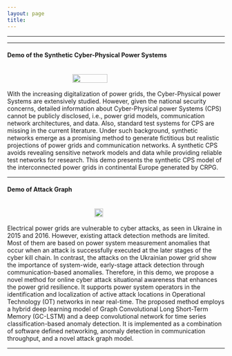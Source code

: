 ```yaml
---
layout: page
title: 
---
```




<hr>
<hr>


#### Demo of the Synthetic Cyber-Physical Power Systems
<br/>
<div style="display: flex; justify-content: center; align-items: center;">
    <img src="{{ site.url }}{{ site.baseurl }}/img/demo-synthetic.JPG" width="40%" height="40%">
</div>
<br/>
With the increasing digitalization of power grids, the Cyber-Physical power Systems are extensively studied. However, given the national security concerns, detailed information about Cyber-Physical power Systems (CPS) cannot be publicly disclosed, i.e., power grid models, communication network architectures, and data. Also, standard test systems for CPS are missing in the current literature. Under such background, synthetic networks emerge as a promising method to generate fictitious but realistic projections of power grids and communication networks. A synthetic CPS avoids revealing sensitive network models and data while providing reliable test networks for research. This demo presents the synthetic CPS model of the interconnected power grids in continental Europe generated by CRPG. 

<hr>

#### Demo of Attack Graph
<br/>
<div style="display: flex; justify-content: center; align-items: center;">
    <img src="{{ site.url }}{{ site.baseurl }}/img/demo-attack.gif" width="20%" height="20%">
</div>
<br/>
Electrical power grids are vulnerable to cyber attacks, as seen in Ukraine in 2015 and 2016. However, existing attack detection methods are limited. Most of them are based on power system measurement anomalies that occur when an attack is successfully executed at the later stages of the cyber kill chain. In contrast, the attacks on the Ukrainian power grid show the importance of system-wide, early-stage attack detection through communication-based anomalies. Therefore, in this demo, we propose a novel method for online cyber attack situational awareness that enhances the power grid resilience. It supports power system operators in the identification and localization of active attack locations in Operational Technology (OT) networks in near real-time. The proposed method employs a hybrid deep learning model of Graph Convolutional Long Short-Term Memory (GC-LSTM) and a deep convolutional network for time series classification-based anomaly detection. It is implemented as a combination of software defined networking, anomaly detection in communication throughput, and a novel attack graph model. 
 
<hr>